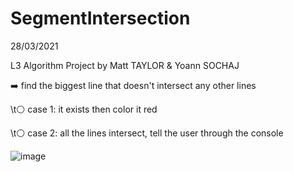 # SegmentIntersection

28/03/2021

L3 Algorithm Project by Matt TAYLOR & Yoann SOCHAJ

➡️ find the biggest line that doesn't intersect any other lines

\t⚪ case 1: it exists then color it red 

\t⚪ case 2: all the lines intersect, tell the user through the console

![image](https://user-images.githubusercontent.com/51645644/112954969-37332d00-913f-11eb-8e21-9a7b6728d214.png)
